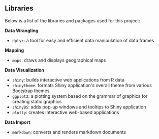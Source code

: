 ## Libraries

Below is a list of the libraries and packages used for this project:

**Data Wrangling**

- `dplyr`: a tool for easy and efficient data manipulation of data frames

**Mapping**

- `maps`: draws and displays geographical maps

**Data Visualization**

- `shiny`: builds interactive web applications from R data
- `shinytheme`: formats Shiny application's overall theme from various Bootstrap themes
- `ggplot2`: a plotting system based on the grammar of graphics for creating static graphics
- `shinyBS`: adds pop-up windows and tooltips to Shiny application
- `plotly`: creates interactive web-based applications

**Data Import**

- `markdown`: converts and renders markdown documents
